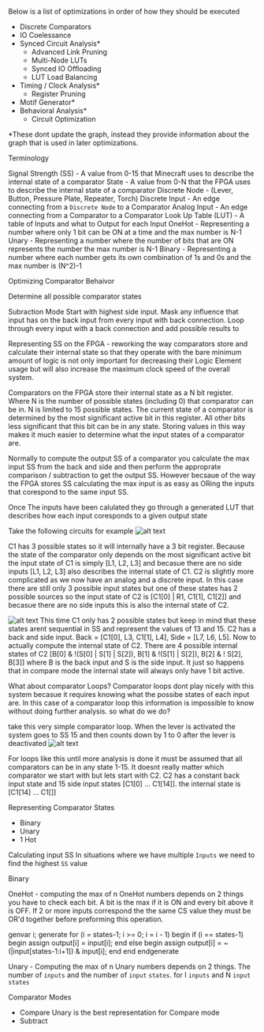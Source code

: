 Below is a list of optimizations in order of how they should be executed

- Discrete Comparators
- IO Coelessance
- Synced Circuit Analysis*
    - Advanced Link Pruning
    - Multi-Node LUTs 
    - Synced IO Offloading
    - LUT Load Balancing
- Timing / Clock Analysis*
    - Register Pruning
- Motif Generator*
- Behavioral Analysis*
    - Circuit Optimization

*These dont update the graph, instead they provide information about the graph that is used in later optimizations.

Terminology

Signal Strength (SS)  - A value from 0-15 that Minecraft uses to describe the internal state of a comparator
State                 - A value from 0-N that the FPGA uses to describe the internal state of a comparator
Discrete Node         - (Lever, Button, Pressure Plate, Repeater, Torch)
Discrete Input        - An edge connecting from a `Discrete Node` to a Comparator
Analog Input          - An edge connecting from a Comparator to a Comparator
Look Up Table (LUT)   - A table of Inputs and what to Output for each Input
OneHot                - Representing a number where only 1 bit can be ON at a time and the max number is N-1
Unary                 - Representing a number where the number of bits that are ON represents the number the max number is N-1
Binary                - Representing a number where each number gets its own combination of 1s and 0s and the max number is (N^2)-1


Optimizing Comparator Behaivor

Determine all possible comparator states

Subraction Mode
Start with highest side input. Mask any influence that input has on the back input from every input with back connection. Loop through every input with a back connection and add possible results to 


Representing SS on the FPGA -
reworking the way comparators store and calculate their internal state so that they operate with the bare minimum amount of logic is not only important for decreasing their Logic Element usage but will also increase the maximum clock speed of the overall system.

Comparators on the FPGA store their internal state as a N bit register. Where N is the number of possible states (including 0) that comparator can be in. N is limited to 15 possible states. The current state of a comparator is determined by the most significant active bit in this register. All other bits less significant that this bit can be in any state. Storing values in this way makes it much easier to determine what the input states of a comparator are.

Normally to compute the output SS of a comparator you calculate the max input SS from the back and side and then perform the approprate comparison / subtraction to get the output SS. However becsaue of the way the FPGA stores SS calculating the max input is as easy as ORing the inputs that corespond to the same input SS.

Once The inputs have been calulated they go through a generated LUT that describes how each input coresponds to a given output state

Take the following circuits for example
![alt text](Images/Circuit1.png)

C1 has 3 possible states so it will internally have a 3 bit register. Because the state of the comparator only depends on the most significant active bit the input state of C1 is simply [L1, L2, L3] and becasue there are no side inputs [L1, L2, L3] also describes the internal state of C1. C2 is slightly more complicated as we now have an analog and a discrete input. In this case there are still only 3 possible input states but one of these states has 2 possible sources so the input state of C2 is [C1[0] | R1, C1[1], C1[2]] and becasue there are no side inputs this is also the internal state of C2.

![alt text](Images/Circuit2.png)
This time C1 only has 2 possible states but keep in mind that these states arent sequential in SS and represent the values of 13 and 15. C2 has a back and side input. Back = [C1[0], L3, C1[1], L4], Side = [L7, L6, L5]. Now to actually compute the internal state of C2. There are 4 possible internal states of C2 [B[0] & !(S[0] | S[1] | S[2]), B[1] & !(S[1] | S[2]), B[2] & ! S[2], B[3]] where B is the back input and S is the side input. It just so happens that in compare mode the internal state will always only have 1 bit active.

What about comparator Loops?
Comparator loops dont play nicely with this system becasue it requires knowing what the possibe states of each input are. In this case of a comparator loop this information is impossible to know without doing further analysis. so what do we do?

take this very simple comparator loop. When the lever is activated the system goes to SS 15 and then counts down by 1 to 0 after the lever is deactivated 
![alt text](image.png)

For loops like this until more analysis is done it must be assumed that all comparators can be in any state 1-15. It doesnt really matter which comparator we start with but lets start with C2. C2 has a constant back input state and 15 side input states [C1[0] ... C1[14]]. the internal state is [C1[14] ... C1[]] 


Representing Comparator States
- Binary
- Unary
- 1 Hot

Calculating input SS
In situations where we have multiple `Inputs` we need to find the highest `SS` value

Binary

OneHot - computing the max of n OneHot numbers depends on 2 things  you have to check each bit. A bit is the max if it is ON and every bit above it is OFF. If 2 or more inputs correspond the the same CS value they must be OR'd together before preforming this operation.

genvar i;
generate 
    for (i = states-1; i >= 0; i = i - 1) begin 
        if (i == states-1) begin
            assign output[i] = input[i];
        end
        else begin
            assign output[i] = ~(|input[states-1:i+1]) & input[i];
        end
    end
endgenerate

Unary - Computing the max of n Unary numbers depends on 2 things. The number of `inputs` and the number of `input` `states`. for I `inputs` and N `input` `states` 




Comparator Modes
- Compare
Unary is the best representation for Compare mode
- Subtract


